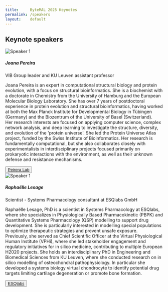 ```yaml
---
title:     ByteMAL 2025 Keynotes
permalink: /speakers
layout:    default
---
```


<h2 class="mb-4"><b>Keynote speakers</b></h2>

<div class="card mb-3" style="max-width: 960px;">

  <div class="row no-gutters">
    <div class="col-md-4" style="display:flex;align-items:center;">
      <img src="/bytemal-2025/images/Speakers/joana_pereira.png" class="card-img rounded-lg" alt="Speaker 1">
    </div>
    <div class="col-md-8">
      <div class="card-body">
        <h5 class="card-title">Joana Pereira</h5>
        <p class="card-text font-weight-bold">VIB Group leader and KU Leuven assistant professor</p>
        <p class="card-text">Joana Pereira is an expert in computational structural biology and protein evolution, with a focus on structural bioinformatics. She is a biochemist with a doctorate in Chemistry from the University of Hamburg and the European Molecular Biology Laboratory. She has over 7 years of postdoctoral experience in protein evolution and structural bioinformatics, having worked at both the Max Planck Institute for Developmental Biology in Tübingen (Germany) and the Biozentrum of the University of Basel (Switzerland). 
        <br>
        Her research interests are focused on applying computer science, complex network analysis, and deep learning to investigate the structure, diversity, and evolution of the 'protein universe'. She led the Protein Universe Atlas project, funded by the Swiss Institute of Bioinformatics. Her research is fundamentally computational, but she also collaborates closely with experimentalists in interdisciplinary projects focused primarily on prokaryotic interactions with the environment, as well as their unknown defense and resistance mechanisms.</p>
        <button type="button" class="btn btn-outline-primary btn-sm"><a href="https://pereiralab.sites.vib.be/en">Peirera Lab</a></button>
      </div>
    </div>
  </div>

</div>

<div class="card mb-3" style="max-width: 960px;">

  <div class="row no-gutters">
    <div class="col-md-4" style="display:flex;align-items:center;">
      <img src="/bytemal-2025/images/Speakers/Raphaelle_Lesage.png" class="card-img rounded-lg" alt="Speaker 1">
    </div>
    <div class="col-md-8">
      <div class="card-body">
        <h5 class="card-title">Raphaëlle Lesage</h5>
        <p class="card-text font-weight-bold">Scientist - Systems Pharmacology consultant at ESQlabs GmbH</p>
        <p class="card-text">Raphaëlle Lesage, PhD is a scientist in Systems Pharmacology at ESQlabs, where she specializes in Physiologically Based Pharmacokinetic (PBPK) and Quantitative Systems Pharmacology (QSP) modelling to support drug development. She is particularly interested in modelling special populations to optimize therapeutic strategies and prevent unsafe exposure.
        <br>
        Previously, she served as Chief Scientific Officer at the Virtual Physiological Human Institute (VPHi), where she led stakeholder engagement and regulatory initiatives for in silico medicine, contributing to multiple European H2020 projects. She holds an interdisciplinary PhD in Engineering and Biomedical Sciences from KU Leuven, where she conducted research on in silico modelling of osteochondral pathophysiology. In particular she developed a systems biology virtual chondrocyte to identify potential drug targets limiting cartilage degeneration or promote bone formation.</p>
        <button type="button" class="btn btn-outline-primary btn-sm"><a href="https://esqlabs.com/">ESQlabs</a></button>
      </div>
    </div>
  </div>

</div>
